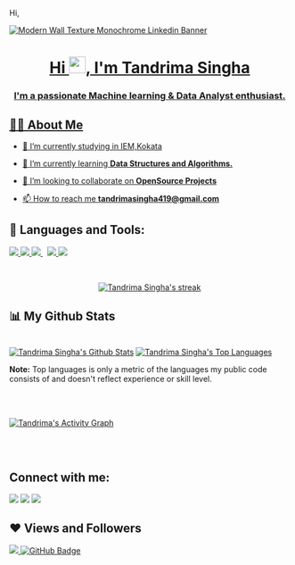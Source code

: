 Hi, 

<a href="#">![Modern Wall Texture Monochrome Linkedin Banner](https://user-images.githubusercontent.com/78292851/148796341-01a8e626-cd39-49b9-b72d-1bf5c3faeb78.png)


<h1 align="center">Hi <img src="https://raw.githubusercontent.com/MartinHeinz/MartinHeinz/master/wave.gif" width="30px">, I'm Tandrima Singha </h1>
<h3 align="center">I'm a passionate Machine learning & Data Analyst enthusiast.</h3>


## 🙋‍♂️ About Me

- 🔭 I’m currently studying in IEM,Kokata

- 🌱 I’m currently learning **Data Structures and Algorithms.**

- 👯 I’m looking to collaborate on **OpenSource Projects**

- 📫 How to reach me **tandrimasingha419@gmail.com**



## 🚀 Languages and Tools:

<p align="left"> 
    <a href="https://www.java.com" target="_blank"> <img src="https://img.icons8.com/color/48/000000/java-coffee-cup-logo.png"/> </a>
    <a href="https://www.python.org" target="_blank"> <img src="https://img.icons8.com/color/48/000000/python.png"/> </a> 
    <a style="padding-right:8px;" href="https://www.mysql.com/" target="_blank"> <img src="https://img.icons8.com/fluent/50/000000/mysql-logo.png"/> </a>
   <a href="https://git-scm.com/" target="_blank"> <img src="https://img.icons8.com/color/48/000000/git.png"/> </a> 
     <a href="https://www.geeksforgeeks.org/machine-learning/" target="_blank"> <img src="https://img.icons8.com/external-inipagistudio-mixed-inipagistudio/50/000000/external-machine-learning-data-processing-inipagistudio-mixed-inipagistudio.png"/></a>

</p>

<!-- [![React Badge](https://img.shields.io/badge/-React-61DBFB?style=for-the-badge&labelColor=black&logo=react&logoColor=61DBFB)](#)  [![Javascript Badge](https://img.shields.io/badge/-Javascript-F0DB4F?style=for-the-badge&labelColor=black&logo=javascript&logoColor=F0DB4F)](#) [![Typescript Badge](https://img.shields.io/badge/-Typescript-007acc?style=for-the-badge&labelColor=black&logo=typescript&logoColor=007acc)](#) [![Nodejs Badge](https://img.shields.io/badge/-Nodejs-3C873A?style=for-the-badge&labelColor=black&logo=node.js&logoColor=3C873A)](#) [![GraphQL Badge](https://img.shields.io/badge/-GraphQl-e535ab?style=for-the-badge&labelColor=black&logo=node.js&logoColor=e535ab)](#) -->
<br/>

<p align="center">
    <a href="https://github.com/tandrimasingha/github-readme-streak-stats">
        <img title="🔥 Get streak stats for your profile at git.io/streak-stats" alt="Tandrima Singha's streak" src="https://github-readme-streak-stats.herokuapp.com/?user=tandrimasingha&theme=onedark&hide_border=true&stroke=0000&background=060A0CD0"/>
    </a>
</p>

## 📊 My Github Stats

  <br/>
    <a href="https://github.com/tandrimasingha/github-readme-stats"><img alt="Tandrima Singha's Github Stats" src="https://github-readme-stats.vercel.app/api?username=tandrimasingha&show_icons=true&count_private=true&theme=synthwave&hide_border=true&bg_color=0D1117" /></a>
  <a href="https://github.com/tandrimasingha/github-readme-stats"><img alt="Tandrima Singha's Top Languages" src="https://github-readme-stats.vercel.app/api/top-langs/?username=tandrimasingha&langs_count=8&count_private=true&layout=compact&theme=tokyonight&hide_border=true&bg_color=0D1117" /></a>
  </br>
  
 


  <b>Note:</b> Top languages is only a metric of the languages my public code consists of and doesn't reflect experience or skill level.


<br/>
<br/>

<a href="https://github.com/tandrimasingha/github-readme-activity-graph"><img alt="Tandrima's Activity Graph" src="https://activity-graph.herokuapp.com/graph?username=tandrimasingha&bg_color=0D1117&color=5BCDEC&line=5BCDEC&point=FFFFFF&hide_border=true" /></a>

<br/>
<br/>

## Connect with me:
<p align="centre">

<a href = "https://www.linkedin.com/in/tandrima-singha-20b2091b6/"><img src="https://img.icons8.com/fluent/48/000000/linkedin.png"/></a>
<a href = "https://twitter.com/TandrimaSingha"><img src="https://img.icons8.com/fluent/48/000000/twitter.png"/></a>
<a href = "https://www.instagram.com/subhamraoniar/"><img src="https://img.icons8.com/fluent/48/000000/instagram-new.png"/></a>

</p>

## ❤ Views and Followers
<a href="https://github.com/Meghna-DAS/github-profile-views-counter">
    <img src="https://komarev.com/ghpvc/?username=tandrimasingha">
</a>
<a href="https://github.com/tandrimasingha?tab=followers"><img src="https://img.shields.io/github/followers/tandrimasingha?label=Followers&style=social" alt="GitHub Badge"></a>

